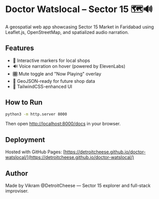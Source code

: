 
# Doctor Watslocal – Sector 15 🗺️🔊

A geospatial web app showcasing Sector 15 Market in Faridabad using Leaflet.js, OpenStreetMap, and spatialized audio narration.

## Features
- 📍 Interactive markers for local shops
- 🔊 Voice narration on hover (powered by ElevenLabs)
- 🎛️ Mute toggle and "Now Playing" overlay
- 🧭 GeoJSON-ready for future shop data
- 🎨 TailwindCSS-enhanced UI

## How to Run
```bash
python3 -m http.server 8000
```
Then open [http://localhost:8000/docs](http://localhost:8000/docs) in your browser.

## Deployment
Hosted with GitHub Pages:
[https://detroitcheese.github.io/doctor-watslocal/](https://detroitcheese.github.io/doctor-watslocal/)

## Author
Made by Vikram @DetroitCheese — Sector 15 explorer and full-stack improviser.
